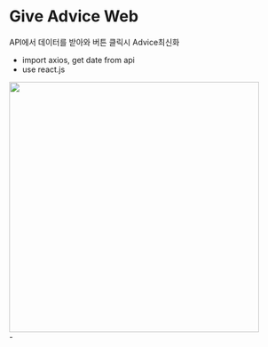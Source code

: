 ﻿# Give Advice Web
API에서 데이터를 받아와 버튼 클릭시 Advice최신화 

- import axios, get date from api
- use react.js
<div>
  <img src="https://user-images.githubusercontent.com/20849970/196012271-9519d667-7b2c-427e-bdd6-9af09e5d4cb7.png" width="450"/>
</div>
-
